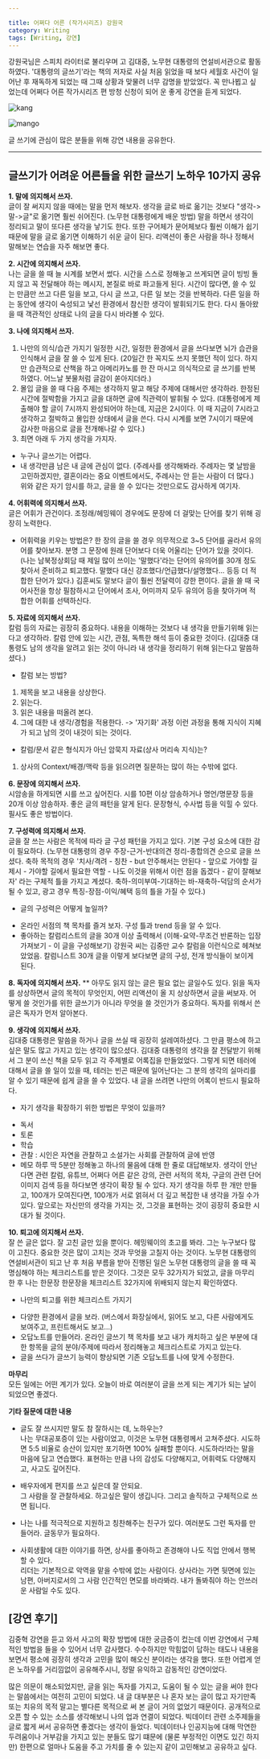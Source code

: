 ```yaml
---

title: 어쩌다 어른 (작가시리즈) 강원국 
category: Writing
tags: [Writing, 강연]
---
```


강원국님은 스피치 라이터로 불리우며 고 김대중, 노무현 대통령의 연설비서관으로 활동하였다. '대통령의 글쓰기'라는 책의 저자로 사실 처음 읽었을 때 보다 세월호 사건이 일어난 후 재독하게 되었는 때 그때 상황과 맞물려 너무 감명을 받았었다. 꼭 만나뵙고 싶었는데 어쩌다 어른 작가시리즈 편 방청 신청이 되어 운 좋게 강연을 듣게 되었다. 

![kang](https://slack-files.com/TBF02N87L-FCP5W6649-9f3fee7715 "kang")  

![mango](https://slack-files.com/TBF02N87L-FCGDXSR88-154baed93b)  

글 쓰기에 관심이 많은 분들을 위해 강연 내용을 공유한다.  

----------


## 글쓰기가 어려운 어른들을 위한 글쓰기 노하우 10가지 공유 ##



**1. 말에 의지해서 쓰자.**  
글이 잘 써지지 않을 때에는 말을 먼저 해보자. 생각을 글로 바로 옮기는 것보다 "생각->말->글"로 옮기면 훨씬 쉬어진다. (노무현 대통령에게 배운 방법)
말을 하면서 생각이 정리되고 말이 또다른 생각을 낳기도 한다. 또한 구어체가 문어체보다 훨씬 이해가 쉽기 때문에 말을 글로 옮기면 이해하기 쉬운 글이 된다. 리액션이 좋은 사람을 하나 정해서 말해보는 연습을 자주 해보면 좋다.

**2. 시간에 의지해서 쓰자.**  
나는 글을 쓸 때 늘 시계를 보면서 썼다. 시간을 스스로 정해놓고 쓰게되면 글이 빙빙 돌지 않고 꼭 전달해야 하는 메시지, 본질로 바로 파고들게 된다.
시간이 많다면, 쓸 수 있는 만큼만 쓰고 다른 일을 보고, 다시 글 쓰고, 다른 일 보는 것을 반복하라. 다른 일을 하는 동안에 생각이 숙성되고 낯선 환경에서 참신한 생각이 발휘되기도 한다. 다시 돌아왔을 때 객관적인 상태로 나의 글을 다시 바라볼 수 있다.

**3. 나에 의지해서 쓰자.**  
1) 나만의 의식/습관 가지기
일정한 시간, 일정한 환경에서 글을 쓰다보면 뇌가 습관을 인식해서 글을 잘 쓸 수 있게 된다. (20일간 한 꼭지도 쓰지 못했던 적이 있다. 하지만 습관적으로 산책을 하고 아메리카노를 한 잔 마시고 의식적으로 글 쓰기를 반복하였다. 어느날 봇물처럼 글감이 쏟아지더라.)
2) 몰입
글을 쓸 때 다음 주제는 생각하지 말고 해당 주제에 대해서만 생각하라. 한정된 시간에 절박함을 가지고 글을 대하면 글에 직관력이 발휘될 수 있다. (대통령에게 제출해야 할 글이 7시까지 완성되어야 하는데, 지금은 2시이다. 이 때 지금이 7시라고 생각하고 절박하고 몰입한 상태에서 글을 쓴다. 다시 시계를 보면 7시이기 때문에 감사한 마음으로 글을 전개해나갈 수 있다.)
3) 최면
아래 두 가지 생각을 가지자.
- 누구나 글쓰기는 어렵다.
- 내 생각만큼 남은 내 글에 관심이 없다.
(주례사를 생각해봐라. 주례자는 몇 날밤을 고민하겠지만, 결혼이라는 중요 이벤트에서도, 주례사는 안 듣는 사람이 더 많다.)
위와 같은 자기 암시를 하고, 글을 쓸 수 있다는 것만으로도 감사하게 여기자.

**4. 어휘력에 의지해서 쓰자.**  
글은 어휘가 관건이다. 조정래/헤밍웨이 경우에도 문장에 더 걸맞는 단어를 찾기 위해 굉장히 노력한다.
* 어휘력을 키우는 방법은?
한 장의 글을 쓸 경우 의무적으로 3~5 단어를 골라서 유의어를 찾아보자. 분명 그 문장에 원래 단어보다 더욱 어울리는 단어가 있을 것이다.
(나는 남북정상회담 때 제일 많이 쓰이는 '말했다'라는 단어의 유의어를 30개 정도 찾아서 준비하고 퇴고했다. 말했다 대신 강조했다/언급했다/설명했다... 등등 더 적합한 단어가 있다.)
김훈씨도 말보다 글이 훨씬 전달력이 강한 편이다. 글을 쓸 때 국어사전을 항상  필참하시고 단어에서 조사, 어미까지 모두 유의어 등을 찾아가며 적합한 어휘를 선택하신다.

**5. 자료에 의지해서 쓰자.**  
칼럼 등의 자료는 굉장히 중요하다. 내용을 이해하는 것보다 내 생각을 만들기위해 읽는다고 생각하라. 칼럼 안에 있는 시간, 관점, 독특한 해석 등이 중요한 것이다.  (김대중 대통령도 남의 생각을 알려고 읽는 것이 아니라 내 생각을 정리하기 위해 읽는다고 말씀하셨다.)
* 칼럼 보는 방법?
1) 제목을 보고 내용을 상상한다.
2) 읽는다.
3) 읽은 내용을 떠올려 본다.
4) 그에 대한 내 생각/경험을 적용한다. -> '자기화' 과정
이런 과정을 통해 지식이 지혜가 되고 남의 것이 내것이 되는 것이다.
* 칼럼/문서 같은 형식지가 아닌 암묵지 자료(상사 머리속 지식)는?
1) 상사의 Context/배경/맥락 등을 읽으려면 질문하는 많이 하는 수밖에 없다.

**6. 문장에 의지해서 쓰자.**  
시암송을 하게되면 시를 쓰고 싶어진다.
시를 10편 이상 암송하거나 명언/명문장 등을 20개 이상 암송하자. 좋은 글의 패턴을 알게 된다. 문장형식, 수사법 등을 익힐 수 있다. 필사도 좋은 방법이다.

**7. 구성력에 의지해서 쓰자.**  
글을 잘 쓰는 사람은 목적에 따라 글 구성 패턴을 가지고 있다. 기본 구성 요소에 대한 감이 필요하다. 
(노무현 대통령의 경우 주장-근거-반대의견 정리-종합의견 순으로 글을 쓰셨다. 축하 목적의 경우 '치사/격려 - 칭찬 - but 안주해서는 안된다 - 앞으로 가야할 길 제시 - 가야할 길에서 필요한 역할 - 나도 이것을 위해서 이런 점을 돕겠다 - 같이 잘해보자' 라는 구체적 틀을 가지고 계셨다. 축하-의미부여-기대하는 바-재축하-덕담의 순서가 될 수 있고, 광고 경우 특징-장점-이익/혜택 등의 틀을 가질 수 있다.)
* 글의 구성력은 어떻게 높일까?
- 온라인 서점의 책 목차를 즐겨 보자. 구성 틀과 trend 등을 알 수 있다.
- 좋아하는 칼럼리스트의 글을 30개 이상 출력해서 (이해-요약-무조건 반론하는 입장 가져보기 - 이 글을 구성해보기) 강원국 씨는 김중만 교수 칼럼을 이런식으로 헤쳐보았었음. 칼럼니스트 30개 글을 이렇게 보다보면 글의 구성, 전개 방식들이 보이게 된다.  

**8. 독자에 의지해서 쓰자.**  **
아무도 읽지 않는 글은 필요 없는 글일수도 있다. 읽을 독자를 상상하면서 글의 목적이 무엇인지, 어떤 리액션이 올 지 상상하면서 글을 써보자. 어떻게 쓸 것인가를 위한 글쓰기가 아니라 무엇을 쓸 것인가가 중요하다. 독자를 위해서 쓴 글은 독자가 먼저 알아본다.

**9. 생각에 의지해서 쓰자.**  
김대중 대통령은 말씀을 하거나 글을 쓰실 때 굉장히 설레여하셨다. 그 만큼 평소에 하고 싶은 말도 많고 가지고 있는 생각이 많으셨다. 김대중 대통령의 생각을 잘 전달받기 위해서 그 분이 쓰신 책을 모두 읽고 각 주제별로 어록집을 만들었었다. 그렇게 되면 테러에 대해서 글을 쓸 일이 있을 때, 테러는 빈곤 때문에 일어난다는 그 분의 생각의 실마리를 알 수 있기 때문에 쉽게 글을 쓸 수 있었다. 내 글을 쓰려면 나만의 어록이 반드시 필요하다.
* 자기 생각을 확장하기 위한 방법은 무엇이 있을까?
- 독서
- 토론
- 학습
- 관찰 : 시인은 자연을 관찰하고 소설가는 사회를 관찰하여 글에 반영
- 메모
하루 딱 5분만 정해놓고 하나의 물음에 대해 한 줄로 대답해보자. 생각이 안난다면 관련 칼럼, 유튜브, 어쩌다 어른 같은 강의, 관련 서적의 목차, 구글의 관련 단어 이미지 검색 등을 하다보면 생각이 확장 될 수 있다.
자기 생각을 하루 한 개만 만들고, 100개가 모여진다면, 100개가 서로 얽혀서 더 깊고 복잡한 내 생각을 가질 수가 있다. 
앞으로는 자신만의 생각을 가지는 것, 그것을 표현하는 것이 굉장히 중요한 시대가 될 것이다.

**10. 퇴고에 의지해서 쓰자.**  
잘 쓴 글은 없다. 잘 고친 글만 있을 뿐이다. 헤밍웨이의 초고를 봐라. 그는 누구보다 많이 고친다. 중요한 것은 많이 고치는 것과 무엇을 고칠지 아는 것이다.
노무현 대통령의 연설비서관이 되고 난 후 처음 부름을 받아 진행된 일은 노무현 대통령의 글을 쓸 때 꼭 명심해야 하는 체크리스트를 받은 것이다. 그것은 모두 32가지가 되었고, 글을 마무리 한 후 나는 한문장 한문장을 체크리스트 32가지에 위배되지 않는지 확인하였다.
* 나만의 퇴고를 위한 체크리스트 가지기
- 다양한 환경에서 글을 보라. (버스에서 화장실에서, 읽어도 보고, 다른 사람에게도 보여주고, 프린트해서도 보고...)
- 오답노트를 만들어라. 온라인 글쓰기 책 목차를 보고 내가 캐치하고 싶은 부분에 대한 항목을 글의 분야/주제에 따라서 정리해놓고 체크리스트로 가지고 있는다.
- 글을 쓰다가 글쓰기 능력이 향상되면 기존 오답노트를 나에 맞게 수정한다.

**마무리**  
모든 일에는 어떤 계기가 있다. 오늘이 바로 여러분이 글을 쓰게 되는 계기가 되는 날이 되었으면 좋겠다.

**기타 질문에 대한 내용**



- 글도 잘 쓰시지만 말도 참 잘하시는 데, 노하우는?    
 나는 무대공포증이 있는 사람이었고, 이것은 노무현 대통령께서 고쳐주셨다. 시도하면 5:5 비율로 승산이 있지만 포기하면 100% 실패할 뿐이다. 시도하라!라는 말을 마음에 담고 연습했다. 표현하는 만큼 나의 감성도 다양해지고, 어휘력도 다양해지고, 사고도 깊어진다.



- 배우자에게 편지를 쓰고 싶은데 잘 안되요.  
그 사람을 잘 관찰하세요. 하고싶은 말이 생깁니다. 그리고 솔직하고 구체적으로 쓰면 됩니다.



- 나는 나를 적극적으로 지원하고 칭찬해주는 친구가 있다. 여러분도 그런 독자를 만들어라. 글동무가 필요하다.



- 사회생활에 대한 이야기를 하면, 상사를 좋아하고 존경해야 나도 직업 안에서 행복할 수 있다.  
  리더는 기본적으로 악역을 맡을 수밖에 없는 사람이다. 상사라는 가면 뒷면에 있는 남편, 아버지로서의 그 사람 인간적인 면모를 바라봐라. 내가 돌봐줘야 하는 안쓰러운 사람일 수도 있다.

## [강연 후기] ##
김중혁 강연을 듣고 와서 사고의 확장 방법에 대한 궁금증이 컸는데 이번 강연에서 구체적인 방법을 들을 수 있어서 너무 감사했다. 수수하지만 막힘없이 답하는 태도나 내용을 보면서 평소에 굉장히 생각과 고민을 많이 해오신 분이라는 생각을 했다. 또한 어렵게 얻은 노하우를 거리낌없이 공유해주시니, 정말 유익하고 감동적인 강연이었다.

많은 의문이 해소되었지만, 글을 읽는 독자를 가지고, 도움이 될 수 있는 글을 써야 한다는 말씀에서는 여전히 고민이 되었다. 내 글 대부분은 나 혼자 보는 글이 많고 자기만족 또는 치유의 목적 말고는 별다른 목적으로 써 본 글이 거의 없었기 때문이다. 공개적으로 오픈 할 수 있는 소스를 생각해보니 나의 업과 연결이 되었다. 빅데이터 관련 소주제들을 글로 짧게 써서 공유하면 좋겠다는 생각이 들었다. 빅데이터나 인공지능에 대해 막연한 두려움이나 거부감을 가지고 있는 분들도 많기 떄문에 (물론 부정적인 이면도 있긴 하지만) 한편으로 얼마나 도움을 주고 가치를 줄 수 있는지 같이 고민해보고 공유하고 싶다.
 
